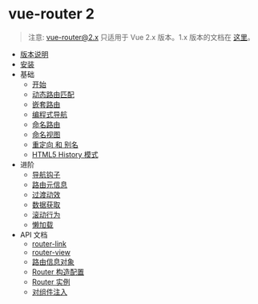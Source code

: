 # vue-router 2

> 注意: vue-router@2.x 只适用于 Vue 2.x 版本。1.x 版本的文档在 [这里](https://github.com/vuejs/vue-router/tree/1.0/docs/en)。

- [版本说明](https://github.com/vuejs/vue-router/releases)
- [安装](installation.md)
- 基础
  - [开始](essentials/getting-started.md)
  - [动态路由匹配](essentials/dynamic-matching.md)
  - [嵌套路由](essentials/nested-routes.md)
  - [编程式导航](essentials/navigation.md)
  - [命名路由](essentials/named-routes.md)
  - [命名视图](essentials/named-views.md)
  - [重定向 和 别名](essentials/redirect-and-alias.md)
  - [HTML5 History 模式](essentials/history-mode.md)
- 进阶
  - [导航钩子](advanced/navigation-guards.md)
  - [路由元信息](advanced/meta.md)
  - [过渡动效](advanced/transitions.md)
  - [数据获取](advanced/data-fetching.md)
  - [滚动行为](advanced/scroll-behavior.md)
  - [懒加载](advanced/lazy-loading.md)
- API 文档
  - [router-link](api/router-link.md)
  - [router-view](api/router-view.md)
  - [路由信息对象](api/route-object.md)
  - [Router 构造配置](api/options.md)
  - [Router 实例](api/router-instance.md)
  - [对组件注入](api/component-injections.md)